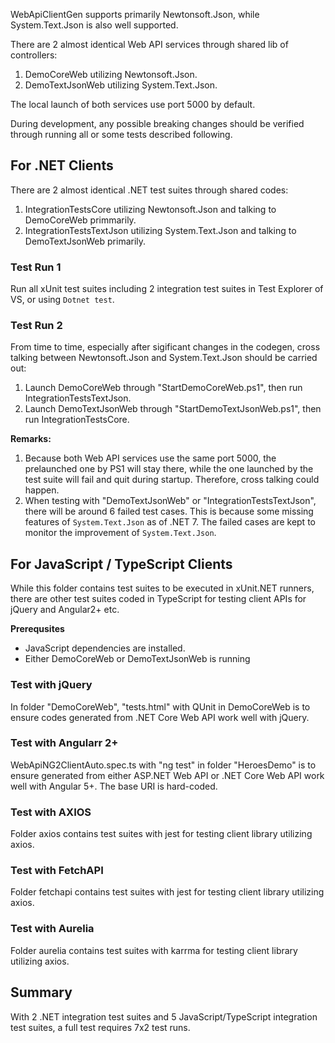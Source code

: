 WebApiClientGen supports primarily Newtonsoft.Json, while System.Text.Json is also well supported. 

There are 2 almost identical Web API services through shared lib of controllers:

1. DemoCoreWeb utilizing Newtonsoft.Json.
1. DemoTextJsonWeb utilizing System.Text.Json.

The local launch of both services use port 5000 by default.

During development, any possible breaking changes should be verified through running all or some tests described following.

## For .NET Clients

There are 2 almost identical .NET test suites through shared codes:

1. IntegrationTestsCore utilizing Newtonsoft.Json and talking to DemoCoreWeb primmarily.
1. IntegrationTestsTextJson utilizing System.Text.Json and talking to DemoTextJsonWeb primarily.

### Test Run 1

Run all xUnit test suites including 2 integration test suites in Test Explorer of VS, or using `Dotnet test`.

### Test Run 2

From time to time, especially after sigificant changes in the codegen, cross talking between Newtonsoft.Json and System.Text.Json should be carried out:

1. Launch DemoCoreWeb through "StartDemoCoreWeb.ps1", then run IntegrationTestsTextJson.
1. Launch DemoTextJsonWeb through "StartDemoTextJsonWeb.ps1", then run IntegrationTestsCore.

**Remarks:**

1. Because both Web API services use the same port 5000, the prelaunched one by PS1 will stay there, while the one launched by the test suite will fail and quit during startup. Therefore, cross talking could happen.
1. When testing with "DemoTextJsonWeb" or "IntegrationTestsTextJson", there will be around 6 failed test cases. This is because some missing features of `System.Text.Json` as of .NET 7. The failed cases are kept to monitor the improvement of `System.Text.Json`.

## For JavaScript / TypeScript Clients

While this folder contains test suites to be executed in xUnit.NET runners, there are other test suites coded in TypeScript for testing client APIs for jQuery and Angular2+ etc.

**Prerequsites**

* JavaScript dependencies are installed.
* Either DemoCoreWeb or DemoTextJsonWeb is running

### Test with jQuery
In folder "DemoCoreWeb", "tests.html" with QUnit in DemoCoreWeb is to ensure codes generated from .NET Core Web API work well with jQuery.

### Test with Angularr 2+

WebApiNG2ClientAuto.spec.ts with "ng test" in folder "HeroesDemo" is to ensure generated from either ASP.NET Web API or .NET Core Web API work well with Angular 5+. The base URI is hard-coded.

### Test with AXIOS

Folder axios contains test suites with jest for testing client library utilizing axios.

### Test with FetchAPI

Folder fetchapi contains test suites with jest for testing client library utilizing axios.

### Test with Aurelia

Folder aurelia contains test suites with karrma for testing client library utilizing axios.


## Summary

With 2 .NET integration test suites and 5 JavaScript/TypeScript integration test suites, a full test requires 7x2 test runs.
